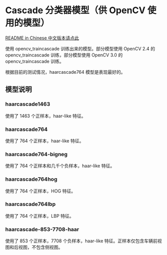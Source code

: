 # Cascade 分类器模型（供 OpenCV 使用的模型）

[README in Chinese 中文版本请点此](README.zh_CN.md)

使用 opencv_traincascade 训练出来的模型。部分模型使用 OpenCV 2.4 的 opencv_traincascade 训练，部分模型使用 OpenCV 3.0 的 opencv_traincascade 训练。

根据目前的测试情况，haarcascade764 模型是表现最好的。


## 模型说明

### haarcascade1463

使用了 1463 个正样本，haar-like 特征。

### haarcascade764

使用了 764 个正样本，haar-like 特征。

### haarcascade764-bigneg

使用了 764 个正样本和几千个负样本，haar-like 特征。

### haarcascade764hog

使用了 764 个正样本，HOG 特征。

### haarcascade764lbp

使用了 764 个正样本，LBP 特征。

### haarcascade-853-7708-haar

使用了 853 个正样本，7708 个负样本，haar-like 特征。正样本仅包含车辆前视图和后视图，不包含侧视图。

